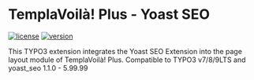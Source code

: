 TemplaVoilà! Plus - Yoast SEO
=============================

[![license](https://img.shields.io/github/license/extrameile/em_tvplus_yoast.svg)](https://www.gnu.org/licenses/old-licenses/gpl-2.0-standalone.html)
[![version](https://img.shields.io/badge/TER_version-1.0.0-green.svg)](https://typo3.org/extensions/repository/view/em_tvplus_yoast)

This TYPO3 extension integrates the Yoast SEO Extension into the page layout module of TemplaVoilà! Plus.
Compatible to TYPO3 v7/8/9LTS and yoast_seo 1.1.0 - 5.99.99
